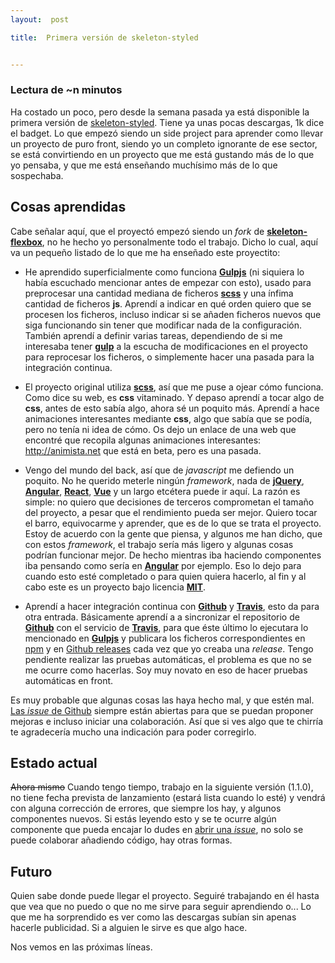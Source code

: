 ```yaml
---
layout:  post

title:  Primera versión de skeleton-styled


---
```


### Lectura de ~n minutos

Ha costado un poco, pero desde la semana pasada ya está disponible la primera versión de [skeleton-styled](https://github.com/44r0n/skeleton-styled). Tiene ya unas pocas descargas, 1k dice el badget. Lo que empezó siendo un side project para aprender como llevar un proyecto de puro front, siendo yo un completo ignorante de ese sector, se está convirtiendo en un proyecto que me está gustando más de lo que yo pensaba, y que me está enseñando muchísimo más de lo que sospechaba.

## Cosas aprendidas

Cabe señalar aquí, que el proyectó empezó siendo un *fork* de [**skeleton-flexbox**](https://github.com/andreobriennz/skeleton-flexbox), no he hecho yo personalmente todo el trabajo. Dicho lo cual, aquí va un pequeño listado de lo que me ha enseñado este proyectito:

- He aprendido superficialmente como funciona [**Gulpjs**](https://gulpjs.com) (ni siquiera lo había escuchado mencionar antes de empezar con esto), usado para preprocesar una cantidad mediana de ficheros [**scss**](https://sass-lang.com) y una ínfima cantidad de ficheros **js**. Aprendí a indicar en qué orden quiero que se procesen los ficheros, incluso indicar si se añaden ficheros nuevos que siga funcionando sin tener que modificar nada de la configuración. También aprendí a definir varias tareas, dependiendo de si me interesaba tener [**gulp**](https://gulpjs.com) a la escucha de modificaciones en el proyecto para reprocesar los ficheros, o simplemente hacer una pasada para la integración continua.

-  El proyecto original utiliza [**scss**](https://sass-lang.com), así que me puse a ojear cómo funciona. Como dice su web, es **css** vitaminado. Y depaso aprendí a tocar algo de **css**, antes de esto sabía algo, ahora sé un poquito más. Aprendí a hace animaciones interesantes mediante **css**, algo que sabía que se podía, pero no tenía ni idea de cómo. Os dejo un enlace de una web que encontré que recopila algunas animaciones interesantes: http://animista.net que está en beta, pero es una pasada.

- Vengo del mundo del back, así que de *javascript* me defiendo un poquito. No he querido meterle ningún *framework*, nada de [**jQuery**](https://jquery.com), [**Angular**](https://angular.io), [**React**](https://www.reactjs.org), [**Vue**](https://vuejs.org) y un largo etcétera puede ir aquí. La razón es simple: no quiero que decisiones de terceros comprometan el tamaño del proyecto, a pesar que el rendimiento pueda ser mejor. Quiero tocar el barro, equivocarme y aprender, que es de lo que se trata el proyecto. Estoy de acuerdo con la gente que piensa, y algunos me han dicho, que con estos *framework*, el trabajo sería más ligero y algunas cosas podrían funcionar mejor. De hecho mientras iba haciendo componentes iba pensando como sería en [**Angular**](https://angular.io) por ejemplo. Eso lo dejo para cuando esto esté completado o para quien quiera hacerlo, al fin y al cabo este es un proyecto bajo licencia [**MIT**](https://es.wikipedia.org/wiki/Licencia_MIT). 
  
- Aprendí a hacer integración continua con [**Github**](https://github.com) y [**Travis**](https://travis-ci.org), esto da para otra entrada. Básicamente aprendí a a sincronizar el repositorio de [**Github**](https://github.com) con el servicio de [**Travis**](https://travis-ci.org), para que éste último lo ejecutara lo mencionado en [**Gulpjs**](https://gulpjs.com) y publicara los ficheros correspondientes en [npm](https://www.npmjs.com) y en [Github releases](https://github.com/44r0n/skeleton-styled/releases) cada vez que yo creaba una *release*. Tengo pendiente realizar las pruebas automáticas, el problema es que no se me ocurre como hacerlas. Soy muy novato en eso de hacer pruebas automáticas en front.

Es muy probable que algunas cosas las haya hecho mal, y que estén mal. [Las *issue* de Github](https://github.com/44r0n/skeleton-styled/issues) siempre están abiertas para que se puedan proponer mejoras e incluso iniciar una colaboración. Así que si ves algo que te chirría te agradecería mucho una indicación para poder corregirlo.

## Estado actual

~~Ahora mismo~~ Cuando tengo tiempo, trabajo en la siguiente versión (1.1.0), no tiene fecha prevista de lanzamiento (estará lista cuando lo esté) y vendrá con alguna corrección de errores, que siempre los hay, y algunos componentes nuevos. Si estás leyendo esto y se te ocurre algún componente que pueda encajar lo dudes en [abrir una *issue*](https://github.com/44r0n/skeleton-styled/issues), no solo se puede colaborar añadiendo código, hay otras formas.



## Futuro

Quien sabe donde puede llegar el proyecto. Seguiré trabajando en él hasta que vea que no puedo o que no me sirve para seguir aprendiendo o... Lo que me ha sorprendido es ver como las descargas subían sin apenas hacerle publicidad. Si a alguien le sirve es que algo hace.



Nos vemos en las próximas líneas.



